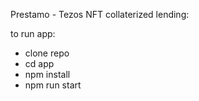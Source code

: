 Prestamo - Tezos NFT collaterized lending:

to run app:
- clone repo
- cd app
- npm install
- npm run start
